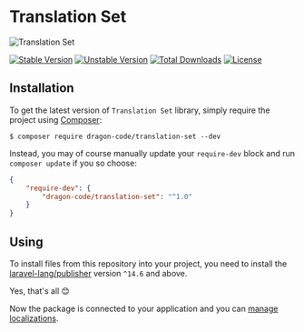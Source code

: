 # Translation Set

![Translation Set](https://preview.dragon-code.pro/the-dragon-code/translation-set.svg?brand=laravel&mode=dark)

[![Stable Version][badge_stable]][link_packagist]
[![Unstable Version][badge_unstable]][link_packagist]
[![Total Downloads][badge_downloads]][link_packagist]
[![License][badge_license]][link_license]

## Installation

To get the latest version of `Translation Set` library, simply require the project using [Composer](https://getcomposer.org):

```
$ composer require dragon-code/translation-set --dev
```

Instead, you may of course manually update your `require-dev` block and run `composer update` if you so choose:

```json
{
    "require-dev": {
        "dragon-code/translation-set": "^1.0"
    }
}
```

## Using

To install files from this repository into your project, you need to install the [laravel-lang/publisher](https://github.com/Laravel-Lang/publisher)
version `^14.6` and above.

Yes, that's all 😊

Now the package is connected to your application and you can [manage localizations](https://laravel-lang.github.io/publisher/using).


[badge_stable]:     https://img.shields.io/github/v/release/TheDragonCode/translation-set?label=stable&style=flat-square

[badge_unstable]:   https://img.shields.io/badge/unstable-dev--main-orange?style=flat-square

[badge_downloads]:  https://img.shields.io/packagist/dt/dragon-code/translation-set.svg?style=flat-square

[badge_license]:    https://img.shields.io/packagist/l/dragon-code/translation-set.svg?style=flat-square

[link_packagist]:   https://packagist.org/packages/dragon-code/translation-set

[link_license]:     LICENSE
